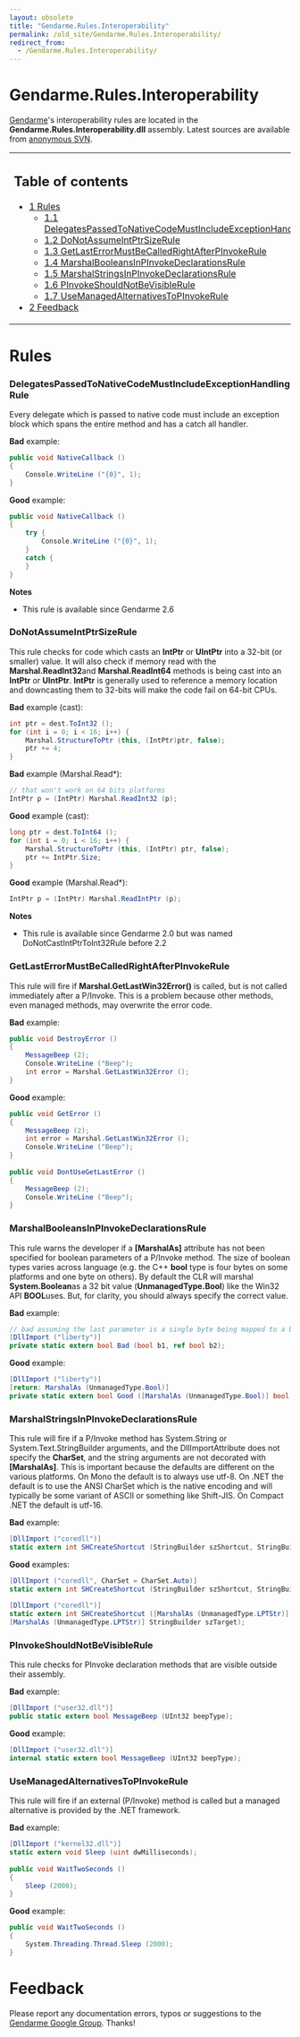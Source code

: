 ```yaml
---
layout: obsolete
title: "Gendarme.Rules.Interoperability"
permalink: /old_site/Gendarme.Rules.Interoperability/
redirect_from:
  - /Gendarme.Rules.Interoperability/
---
```


Gendarme.Rules.Interoperability
===============================

[Gendarme]({{site.github.url}}/old_site/Gendarme "Gendarme")'s interoperability rules are located in the **Gendarme.Rules.Interoperability.dll** assembly. Latest sources are available from [anonymous SVN](http://anonsvn.mono-project.com/viewcvs/trunk/mono-tools/gendarme/rules/Gendarme.Rules.Interoperability/).

<table>
<col width="100%" />
<tbody>
<tr class="odd">
<td align="left"><h2>Table of contents</h2>
<ul>
<li><a href="#rules">1 Rules</a>
<ul>
<li><a href="#delegatespassedtonativecodemustincludeexceptionhandlingrule">1.1 DelegatesPassedToNativeCodeMustIncludeExceptionHandlingRule</a></li>
<li><a href="#donotassumeintptrsizerule">1.2 DoNotAssumeIntPtrSizeRule</a></li>
<li><a href="#getlasterrormustbecalledrightafterpinvokerule">1.3 GetLastErrorMustBeCalledRightAfterPInvokeRule</a></li>
<li><a href="#marshalbooleansinpinvokedeclarationsrule">1.4 MarshalBooleansInPInvokeDeclarationsRule</a></li>
<li><a href="#marshalstringsinpinvokedeclarationsrule">1.5 MarshalStringsInPInvokeDeclarationsRule</a></li>
<li><a href="#pinvokeshouldnotbevisiblerule">1.6 PInvokeShouldNotBeVisibleRule</a></li>
<li><a href="#usemanagedalternativestopinvokerule">1.7 UseManagedAlternativesToPInvokeRule</a></li>
</ul></li>
<li><a href="#feedback">2 Feedback</a></li>
</ul></td>
</tr>
</tbody>
</table>

Rules
=====

### DelegatesPassedToNativeCodeMustIncludeExceptionHandlingRule

Every delegate which is passed to native code must include an exception block which spans the entire method and has a catch all handler.

**Bad** example:

``` csharp
public void NativeCallback ()
{
    Console.WriteLine ("{0}", 1);
}
```

**Good** example:

``` csharp
public void NativeCallback ()
{
    try {
        Console.WriteLine ("{0}", 1);
    }
    catch {
    }
}
```

**Notes**

-   This rule is available since Gendarme 2.6

### DoNotAssumeIntPtrSizeRule

This rule checks for code which casts an **IntPtr** or **UIntPtr** into a 32-bit (or smaller) value. It will also check if memory read with the **Marshal.ReadInt32**and **Marshal.ReadInt64** methods is being cast into an **IntPtr** or **UIntPtr**. **IntPtr** is generally used to reference a memory location and downcasting them to 32-bits will make the code fail on 64-bit CPUs.

**Bad** example (cast):

``` csharp
int ptr = dest.ToInt32 ();
for (int i = 0; i < 16; i++) {
    Marshal.StructureToPtr (this, (IntPtr)ptr, false);
    ptr += 4;
}
```

**Bad** example (Marshal.Read\*):

``` csharp
// that won't work on 64 bits platforms
IntPtr p = (IntPtr) Marshal.ReadInt32 (p);
```

**Good** example (cast):

``` csharp
long ptr = dest.ToInt64 ();
for (int i = 0; i < 16; i++) {
    Marshal.StructureToPtr (this, (IntPtr) ptr, false);
    ptr += IntPtr.Size;
}
```

**Good** example (Marshal.Read\*):

``` csharp
IntPtr p = (IntPtr) Marshal.ReadIntPtr (p);
```

**Notes**

-   This rule is available since Gendarme 2.0 but was named DoNotCastIntPtrToInt32Rule before 2.2

### GetLastErrorMustBeCalledRightAfterPInvokeRule

This rule will fire if **Marshal.GetLastWin32Error()** is called, but is not called immediately after a P/Invoke. This is a problem because other methods, even managed methods, may overwrite the error code.

**Bad** example:

``` csharp
public void DestroyError ()
{
    MessageBeep (2);
    Console.WriteLine ("Beep");
    int error = Marshal.GetLastWin32Error ();
}
```

**Good** example:

``` csharp
public void GetError ()
{
    MessageBeep (2);
    int error = Marshal.GetLastWin32Error ();
    Console.WriteLine ("Beep");
}
 
public void DontUseGetLastError ()
{
    MessageBeep (2);
    Console.WriteLine ("Beep");
}
```

### MarshalBooleansInPInvokeDeclarationsRule

This rule warns the developer if a **[MarshalAs]** attribute has not been specified for boolean parameters of a P/Invoke method. The size of boolean types varies across language (e.g. the C++ **bool** type is four bytes on some platforms and one byte on others). By default the CLR will marshal **System.Boolean**as a 32 bit value (**UnmanagedType.Bool**) like the Win32 API **BOOL**uses. But, for clarity, you should always specify the correct value.

**Bad** example:

``` csharp
// bad assuming the last parameter is a single byte being mapped to a bool
[DllImport ("liberty")]
private static extern bool Bad (bool b1, ref bool b2);
```

**Good** example:

``` csharp
[DllImport ("liberty")]
[return: MarshalAs (UnmanagedType.Bool)]
private static extern bool Good ([MarshalAs (UnmanagedType.Bool)] bool b1, [MarshalAs (UnmanagedType.U1)] ref bool b2);
```

### MarshalStringsInPInvokeDeclarationsRule

This rule will fire if a P/Invoke method has System.String or System.Text.StringBuilder arguments, and the DllImportAttribute does not specify the **CharSet**, and the string arguments are not decorated with **[MarshalAs]**. This is important because the defaults are different on the various platforms. On Mono the default is to always use utf-8. On .NET the default is to use the ANSI CharSet which is the native encoding and will typically be some variant of ASCII or something like Shift-JIS. On Compact .NET the default is utf-16.

**Bad** example:

``` csharp
[DllImport ("coredll")]
static extern int SHCreateShortcut (StringBuilder szShortcut, StringBuilder szTarget);
```

**Good** examples:

``` csharp
[DllImport ("coredll", CharSet = CharSet.Auto)]
static extern int SHCreateShortcut (StringBuilder szShortcut, StringBuilder szTarget);
 
[DllImport ("coredll")]
static extern int SHCreateShortcut ([MarshalAs (UnmanagedType.LPTStr)] StringBuilder szShortcut,
[MarshalAs (UnmanagedType.LPTStr)] StringBuilder szTarget);
```

### PInvokeShouldNotBeVisibleRule

This rule checks for PInvoke declaration methods that are visible outside their assembly.

**Bad** example:

``` csharp
[DllImport ("user32.dll")]
public static extern bool MessageBeep (UInt32 beepType);
```

**Good** example:

``` csharp
[DllImport ("user32.dll")]
internal static extern bool MessageBeep (UInt32 beepType);
```

### UseManagedAlternativesToPInvokeRule

This rule will fire if an external (P/Invoke) method is called but a managed alternative is provided by the .NET framework.

**Bad** example:

``` csharp
[DllImport ("kernel32.dll")]
static extern void Sleep (uint dwMilliseconds);
 
public void WaitTwoSeconds ()
{
    Sleep (2000);
}
```

**Good** example:

``` csharp
public void WaitTwoSeconds ()
{
    System.Threading.Thread.Sleep (2000);
}
```

Feedback
========

Please report any documentation errors, typos or suggestions to the [Gendarme Google Group](http://groups.google.com/group/gendarme). Thanks!

